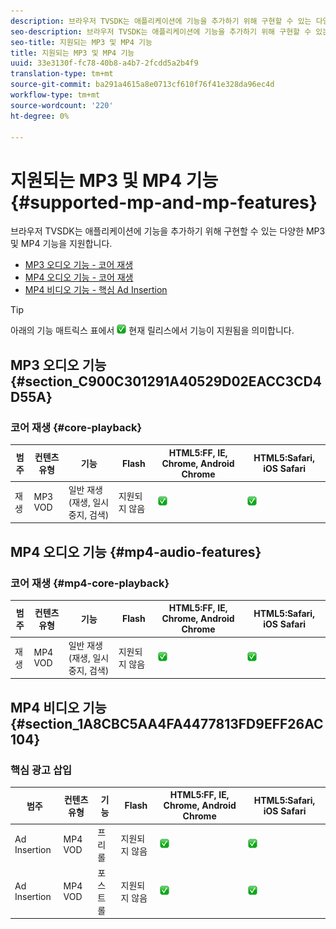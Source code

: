 ```yaml
---
description: 브라우저 TVSDK는 애플리케이션에 기능을 추가하기 위해 구현할 수 있는 다양한 MP3 및 MP4 기능을 지원합니다.
seo-description: 브라우저 TVSDK는 애플리케이션에 기능을 추가하기 위해 구현할 수 있는 다양한 MP3 및 MP4 기능을 지원합니다.
seo-title: 지원되는 MP3 및 MP4 기능
title: 지원되는 MP3 및 MP4 기능
uuid: 33e3130f-fc78-40b8-a4b7-2fcdd5a2b4f9
translation-type: tm+mt
source-git-commit: ba291a4615a8e0713cf610f76f41e328da96ec4d
workflow-type: tm+mt
source-wordcount: '220'
ht-degree: 0%

---
```



# 지원되는 MP3 및 MP4 기능 {#supported-mp-and-mp-features}

브라우저 TVSDK는 애플리케이션에 기능을 추가하기 위해 구현할 수 있는 다양한 MP3 및 MP4 기능을 지원합니다.
* [MP3 오디오 기능 - 코어 재생](#core-playback)
* [MP4 오디오 기능 - 코어 재생](#mp4-audio-features)
* [MP4 비디오 기능 - 핵심 Ad Insertion](#section_1A8CBC5AA4FA4477813FD9EFF26AC104)

>[!TIP]
>
>아래의 기능 매트릭스 표에서 ![지원되는 아이콘은](assets/supported15.png) 현재 릴리스에서 기능이 지원됨을 의미합니다.

## MP3 오디오 기능 {#section_C900C301291A40529D02EACC3CD4D55A}

### 코어 재생 {#core-playback}

| 범주 | 컨텐츠 유형 | 기능 | Flash | HTML5:FF, IE, Chrome, Android Chrome | HTML5:Safari, iOS Safari |
|--- |--- |--- |--- |--- |--- |
| 재생 | MP3 VOD | 일반 재생(재생, 일시 중지, 검색) | 지원되지 않음 | ![지원되는 아이콘](assets/supported15.png) | ![지원되는 아이콘](assets/supported15.png) |

## MP4 오디오 기능 {#mp4-audio-features}

### 코어 재생 {#mp4-core-playback}

| 범주 | 컨텐츠 유형 | 기능 | Flash | HTML5:FF, IE, Chrome, Android Chrome | HTML5:Safari, iOS Safari |
|--- |--- |--- |--- |--- |--- |
| 재생 | MP4 VOD | 일반 재생(재생, 일시 중지, 검색) | 지원되지 않음 | ![지원되는 아이콘](assets/supported15.png) | ![지원되는 아이콘](assets/supported15.png) |

## MP4 비디오 기능 {#section_1A8CBC5AA4FA4477813FD9EFF26AC104}

### 핵심 광고 삽입

| 범주 | 컨텐츠 유형 | 기능 | Flash | HTML5:FF, IE, Chrome, Android Chrome | HTML5:Safari, iOS Safari |
|--- |--- |--- |--- |--- |--- |
| Ad Insertion | MP4 VOD | 프리롤 | 지원되지 않음 | ![지원되는 아이콘](assets/supported15.png) | ![지원되는 아이콘](assets/supported15.png) |
| Ad Insertion | MP4 VOD | 포스트롤 | 지원되지 않음 | ![지원되는 아이콘](assets/supported15.png) | ![지원되는 아이콘](assets/supported15.png) |